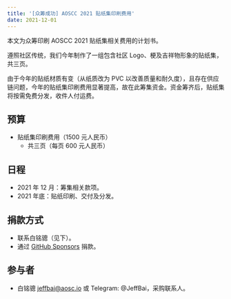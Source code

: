 ```yaml
---
title: '[众筹成功] AOSCC 2021 贴纸集印刷费用'
date: 2021-12-01
---
```


本文为众筹印刷 AOSCC 2021 贴纸集相关费用的计划书。

遵照社区传统，我们今年制作了一组包含社区 Logo、梗及吉祥物形象的贴纸集，共三页。

由于今年的贴纸材质有变（从纸质改为 PVC 以改善质量和耐久度），且存在供应链问题，今年的贴纸集印刷费用显著提高，故在此筹集资金。资金筹齐后，贴纸集将按需免费分发，收件人付运费。

## 预算

+ 贴纸集印刷费用（1500 元人民币）
    - 共三页（每页 600 元人民币）

## 日程

- 2021 年 12 月：筹集相关款项。
- 2021 年底：贴纸印刷、交付及分发。

## 捐款方式

- 联系白铭骢（见下）。
- 通过 [GitHub Sponsors](https://github.com/sponsors/AOSC-Dev) 捐款。

## 参与者

- 白铭骢 <jeffbai@aosc.io> 或 Telegram: @JeffBai，采购联系人。
